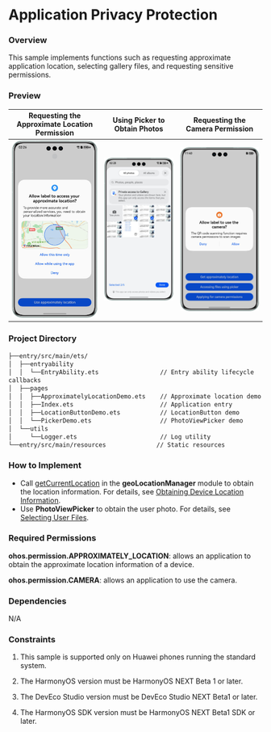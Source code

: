 # Application Privacy Protection

### Overview

This sample implements functions such as requesting approximate application location, selecting gallery files, and requesting sensitive permissions.

### Preview

| Requesting the Approximate Location Permission | Using Picker to Obtain Photos                | Requesting the Camera Permission             |
|------------------------------------------------|----------------------------------------------|----------------------------------------------|
| ![pic1.png](screenshots/devices/pic1.en.png)   | ![pic2.png](screenshots/devices/pic3.en.png) | ![pic3.png](screenshots/devices/pic4.en.png) |


### Project Directory

```
├──entry/src/main/ets/
│  ├──entryability
│  │  └──EntryAbility.ets                 // Entry ability lifecycle callbacks
│  ├──pages
│  │  ├──ApproximatelyLocationDemo.ets    // Approximate location demo
│  │  ├──Index.ets                        // Application entry
│  │  ├──LocationButtonDemo.ets           // LocationButton demo
│  │  └──PickerDemo.ets                   // PhotoViewPicker demo
│  └──utils   
│     └──Logger.ets                       // Log utility
└──entry/src/main/resources              // Static resources
```

### How to Implement

* Call [getCurrentLocation](https://developer.huawei.com/consumer/en/doc/harmonyos-references/js-apis-geolocationmanager#geolocationmanagergetcurrentlocation) in the **geoLocationManager** module to obtain the location information. For details, see [Obtaining Device Location Information](https://developer.huawei.com/consumer/en/doc/harmonyos-guides/location-guidelines).
* Use **PhotoViewPicker** to obtain the user photo. For details, see [Selecting User Files](https://developer.huawei.com/consumer/en/doc/harmonyos-guides/select-user-file).

### Required Permissions

**ohos.permission.APPROXIMATELY_LOCATION**: allows an application to obtain the approximate location information of a device.

**ohos.permission.CAMERA**: allows an application to use the camera.


### Dependencies

N/A

### Constraints

1. This sample is supported only on Huawei phones running the standard system.

2. The HarmonyOS version must be HarmonyOS NEXT Beta 1 or later.

3. The DevEco Studio version must be DevEco Studio NEXT Beta1 or later.

4. The HarmonyOS SDK version must be HarmonyOS NEXT Beta1 SDK or later.
